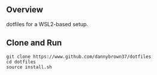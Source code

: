 ## Overview

dotfiles for a WSL2-based setup.


## Clone and Run

```
git clone https://www.github.com/dannybrown37/dotfiles
cd dotfiles
source install.sh
```
